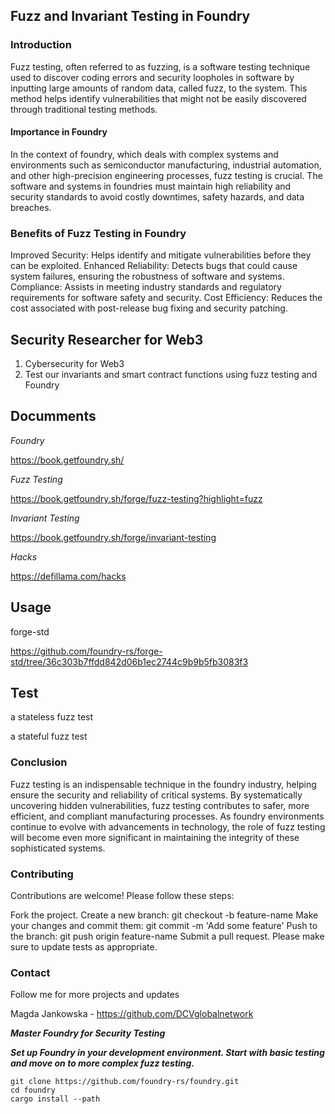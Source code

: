 ## Fuzz and Invariant Testing in Foundry

### Introduction

Fuzz testing, often referred to as fuzzing, is a software testing technique used to discover coding errors and security loopholes in software by inputting large amounts of random data, called fuzz, to the system. This method helps identify vulnerabilities that might not be easily discovered through traditional testing methods.

#### Importance in Foundry
In the context of foundry, which deals with complex systems and environments such as semiconductor manufacturing, industrial automation, and other high-precision engineering processes, fuzz testing is crucial. The software and systems in foundries must maintain high reliability and security standards to avoid costly downtimes, safety hazards, and data breaches.

### Benefits of Fuzz Testing in Foundry
Improved Security: Helps identify and mitigate vulnerabilities before they can be exploited.
Enhanced Reliability: Detects bugs that could cause system failures, ensuring the robustness of software and systems.
Compliance: Assists in meeting industry standards and regulatory requirements for software safety and security.
Cost Efficiency: Reduces the cost associated with post-release bug fixing and security patching.

## Security Researcher for Web3 
1. Cybersecurity for Web3
2. Test our invariants and smart contract functions using fuzz testing and Foundry 

## Documments
*Foundry*

https://book.getfoundry.sh/

*Fuzz Testing*

https://book.getfoundry.sh/forge/fuzz-testing?highlight=fuzz

*Invariant Testing*

https://book.getfoundry.sh/forge/invariant-testing

*Hacks*

https://defillama.com/hacks

## Usage

forge-std

https://github.com/foundry-rs/forge-std/tree/36c303b7ffdd842d06b1ec2744c9b9b5fb3083f3


## Test

a stateless fuzz test

a stateful fuzz test


### Conclusion
Fuzz testing is an indispensable technique in the foundry industry, helping ensure the security and reliability of critical systems. By systematically uncovering hidden vulnerabilities, fuzz testing contributes to safer, more efficient, and compliant manufacturing processes. As foundry environments continue to evolve with advancements in technology, the role of fuzz testing will become even more significant in maintaining the integrity of these sophisticated systems.

### Contributing

Contributions are welcome! Please follow these steps:

Fork the project.
Create a new branch: git checkout -b feature-name
Make your changes and commit them: git commit -m 'Add some feature'
Push to the branch: git push origin feature-name
Submit a pull request. Please make sure to update tests as appropriate.

### Contact
Follow me for more projects and updates 

Magda Jankowska - https://github.com/DCVglobalnetwork

***Master Foundry for Security Testing***

***Set up Foundry in your development environment. Start with basic testing and move on to more complex fuzz testing.***

```shell
git clone https://github.com/foundry-rs/foundry.git
cd foundry
cargo install --path
```


